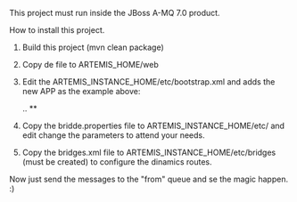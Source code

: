 This project must run inside the JBoss A-MQ 7.0 product.

How to install this project.

1. Build this project (mvn clean package)
2. Copy de file to ARTEMIS_HOME/web
3. Edit the ARTEMIS_INSTANCE_HOME/etc/bootstrap.xml and adds the new APP as the example above:

	<web bind="http://localhost:8161" path="web">
		.. 
       *<app url="amq7-to-imbmq-camel-bridge" war="amq7-to-imbmq-camel-bridge-1.0.0.war"/>*
   </web> 
4. Copy the bridde.properties file to ARTEMIS_INSTANCE_HOME/etc/ and edit change the parameters to attend your needs.
5. Copy the bridges.xml file to ARTEMIS_INSTANCE_HOME/etc/bridges (must be created) to configure the dinamics routes.


Now just send the messages to the "from" queue and se the magic happen. :)
